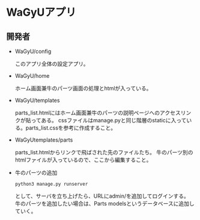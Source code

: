 # WaGyUアプリ

## 開発者
- WaGyU/config
  
  このアプリ全体の設定アプリ。

- WaGyU/home
  
  ホーム画面兼牛のパーツ画面の処理とhtmlが入っている。
  
- WaGyU/templates 

  parts_list.htmlにはホーム画面兼牛のパーツの説明ページへのアクセスリンクが貼ってある。
  cssファイルはmanage.pyと同じ階層のstaticに入っている。parts_list.cssを参考に作成すること。
 
- WaGyUtemplates/parts 

  parts_list.htmlからリンクで飛ばされた先のファイルたち。
  牛のパーツ別のhtmlファイルが入っているので、ここから編集すること。


- 牛のパーツの追加
  ```
  python3 manage.py runserver 
  ```
  として、サーバを立ち上げたら、URLにadmin/を追加してログインする。
  牛のパーツを追加したい場合は、Parts modelsというデータベースに追加していく。
